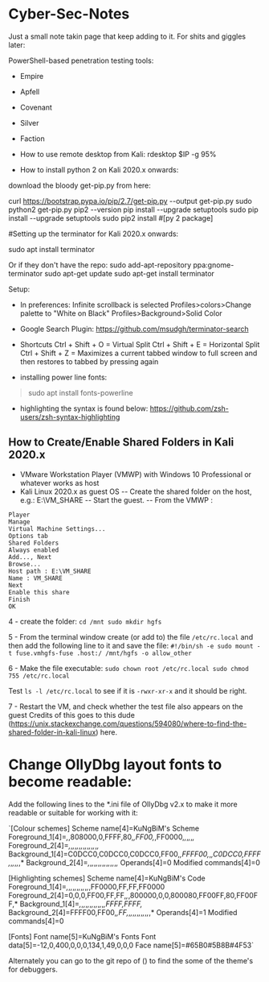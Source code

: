 # Cyber-Sec-Notes

Just a small note takin page that keep adding to it. For shits and giggles later:

PowerShell-based penetration testing tools:
- Empire
- Apfell
- Covenant
- Silver
- Faction

- How to use remote desktop from Kali:
rdesktop $IP -g 95%

- How to install python 2 on Kali 2020.x onwards:

download the bloody get-pip.py from here:

curl https://bootstrap.pypa.io/pip/2.7/get-pip.py --output get-pip.py
sudo python2 get-pip.py
pip2 --version
pip install --upgrade setuptools
sudo pip install --upgrade setuptools
sudo pip2 install #[py 2 package]


#Setting up the terminator for Kali 2020.x onwards:

sudo apt install terminator

Or if they don't have the repo:
sudo add-apt-repository ppa:gnome-terminator
sudo apt-get update
sudo apt-get install terminator

Setup:
- In preferences:
Infinite scrollback is selected
Profiles>colors>Change palette to "White on Black"
Profiles>Background>Solid Color

- Google Search Plugin:
https://github.com/msudgh/terminator-search

- Shortcuts
Ctrl + Shift + O = Virtual Split
Ctrl + Shift + E = Horizontal Split
Ctrl + Shift + Z = Maximizes a current tabbed window to full screen and then restores to tabbed by pressing again

- installing power line fonts:
> sudo apt install fonts-powerline
>

- highlighting the syntax is found below:
https://github.com/zsh-users/zsh-syntax-highlighting


## How to Create/Enable Shared Folders in Kali 2020.x

- VMware Workstation Player (VMWP) with Windows 10 Professional or whatever works as host
- Kali Linux 2020.x as guest OS
-- Create the shared folder on the host, e.g.: E:\VM_SHARE
-- Start the guest.
-- From the VMWP :
````
Player
Manage
Virtual Machine Settings...
Options tab
Shared Folders
Always enabled
Add..., Next
Browse...
Host path : E:\VM_SHARE
Name : VM_SHARE
Next
Enable this share
Finish
OK
````
4 - create the folder:
`cd /mnt
sudo mkdir hgfs
`

5 - From the terminal window create (or add to) the file
`/etc/rc.local`
and then add the following line to it and save the file:
`#!/bin/sh -e
sudo mount -t fuse.vmhgfs-fuse .host:/ /mnt/hgfs -o allow_other`

6 - Make the file executable:
`sudo chown root /etc/rc.local
sudo chmod 755 /etc/rc.local`

Test `ls -l /etc/rc.local` to see if it is `-rwxr-xr-x` and it should be right.

7 - Restart the VM, and check whether the test file also appears on the guest Credits of this goes to this dude (https://unix.stackexchange.com/questions/594080/where-to-find-the-shared-folder-in-kali-linux) here.

# Change OllyDbg layout fonts to become readable:
Add the following lines to the *.ini file of OllyDbg v2.x to make it more readable or suitable for working with it:

`[Colour schemes]
Scheme name[4]=KuNgBiM's Scheme
Foreground_1[4]=*,*,808000,0,FFFF,80,*,FF00,*,FF0000,*,*,*,*,*,*
Foreground_2[4]=*,*,*,*,*,*,*,*,*,*,*,*,*,*,*,*
Background_1[4]=C0DCC0,C0DCC0,C0DCC0,FF00,*,FFFF00,*,*,C0DCC0,FFFF,*,*,*,*,*,*
Background_2[4]=*,*,*,*,*,*,*,*,*,*,*,*,*,*,*,*
Operands[4]=0
Modified commands[4]=0

[Highlighting schemes]
Scheme name[4]=KuNgBiM's Code
Foreground_1[4]=*,*,*,*,*,*,*,*,*,*,*,*,FF0000,FF,FF,FF0000
Foreground_2[4]=0,0,0,FF00,FF,FF,*,*,800000,0,0,800080,FF00FF,80,FF00FF,*
Background_1[4]=*,*,*,*,*,*,*,*,*,*,*,*,*,FFFF,FFFF,*
Background_2[4]=FFFF00,FF00,*,FF,*,*,*,*,*,*,*,*,*,*,*,*
Operands[4]=1
Modified commands[4]=0

[Fonts]
Font name[5]=KuNgBiM's Fonts
Font data[5]=-12,0,400,0,0,0,134,1,49,0,0,0
Face name[5]=#65B0#5B8B#4F53`

Alternately you can go to the git repo of () to find the some of the theme's for debuggers.
